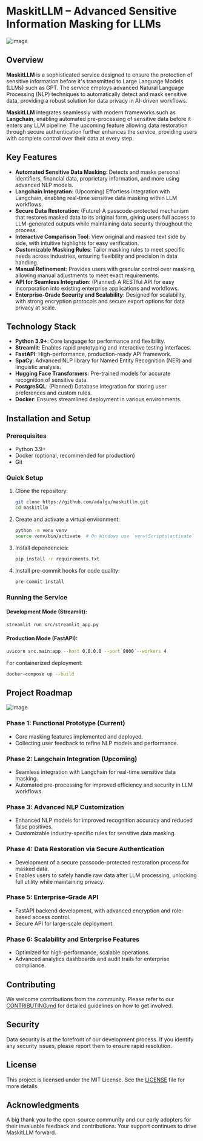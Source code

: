 # MaskitLLM – Advanced Sensitive Information Masking for LLMs

![image](https://github.com/user-attachments/assets/2e8e514c-dacb-4848-8446-a8841533c3d9)

## Overview

**MaskitLLM** is a sophisticated service designed to ensure the protection of sensitive information before it's transmitted to Large Language Models (LLMs) such as GPT. The service employs advanced Natural Language Processing (NLP) techniques to automatically detect and mask sensitive data, providing a robust solution for data privacy in AI-driven workflows.

**MaskitLLM** integrates seamlessly with modern frameworks such as **Langchain**, enabling automated pre-processing of sensitive data before it enters any LLM pipeline. The upcoming feature allowing data restoration through secure authentication further enhances the service, providing users with complete control over their data at every step.

## Key Features

- **Automated Sensitive Data Masking**: Detects and masks personal identifiers, financial data, proprietary information, and more using advanced NLP models.
- **Langchain Integration**: (Upcoming) Effortless integration with Langchain, enabling real-time sensitive data masking within LLM workflows.
- **Secure Data Restoration**: (Future) A passcode-protected mechanism that restores masked data to its original form, giving users full access to LLM-generated outputs while maintaining data security throughout the process.
- **Interactive Comparison Tool**: View original and masked text side by side, with intuitive highlights for easy verification.
- **Customizable Masking Rules**: Tailor masking rules to meet specific needs across industries, ensuring flexibility and precision in data handling.
- **Manual Refinement**: Provides users with granular control over masking, allowing manual adjustments to meet exact requirements.
- **API for Seamless Integration**: (Planned) A RESTful API for easy incorporation into existing enterprise applications and workflows.
- **Enterprise-Grade Security and Scalability**: Designed for scalability, with strong encryption protocols and secure export options for data privacy at scale.

## Technology Stack

- **Python 3.9+**: Core language for performance and flexibility.
- **Streamlit**: Enables rapid prototyping and interactive testing interfaces.
- **FastAPI**: High-performance, production-ready API framework.
- **SpaCy**: Advanced NLP library for Named Entity Recognition (NER) and linguistic analysis.
- **Hugging Face Transformers**: Pre-trained models for accurate recognition of sensitive data.
- **PostgreSQL**: (Planned) Database integration for storing user preferences and custom rules.
- **Docker**: Ensures streamlined deployment in various environments.

## Installation and Setup

### Prerequisites

- Python 3.9+
- Docker (optional, recommended for production)
- Git

### Quick Setup

1. Clone the repository:

   ```bash
   git clone https://github.com/adalgu/maskitllm.git
   cd maskitllm
   ```

2. Create and activate a virtual environment:

   ```bash
   python -m venv venv
   source venv/bin/activate  # On Windows use `venv\Scripts\activate`
   ```

3. Install dependencies:

   ```bash
   pip install -r requirements.txt
   ```

4. Install pre-commit hooks for code quality:

   ```bash
   pre-commit install
   ```

### Running the Service

#### Development Mode (Streamlit):

```bash
streamlit run src/streamlit_app.py
```

#### Production Mode (FastAPI):

```bash
uvicorn src.main:app --host 0.0.0.0 --port 8000 --workers 4
```

For containerized deployment:

```bash
docker-compose up --build
```

## Project Roadmap

![image](https://github.com/user-attachments/assets/e3fb24e0-9790-4d43-8818-7db1e8e21529)

### Phase 1: Functional Prototype (Current)

- Core masking features implemented and deployed.
- Collecting user feedback to refine NLP models and performance.

### Phase 2: Langchain Integration (Upcoming)

- Seamless integration with Langchain for real-time sensitive data masking.
- Automated pre-processing for improved efficiency and security in LLM workflows.

### Phase 3: Advanced NLP Customization

- Enhanced NLP models for improved recognition accuracy and reduced false positives.
- Customizable industry-specific rules for sensitive data masking.

### Phase 4: Data Restoration via Secure Authentication

- Development of a secure passcode-protected restoration process for masked data.
- Enables users to safely handle raw data after LLM processing, unlocking full utility while maintaining privacy.

### Phase 5: Enterprise-Grade API

- FastAPI backend development, with advanced encryption and role-based access control.
- Secure API for large-scale deployment.

### Phase 6: Scalability and Enterprise Features

- Optimized for high-performance, scalable operations.
- Advanced analytics dashboards and audit trails for enterprise compliance.

## Contributing

We welcome contributions from the community. Please refer to our [CONTRIBUTING.md](CONTRIBUTING.md) for detailed guidelines on how to get involved.

## Security

Data security is at the forefront of our development process. If you identify any security issues, please report them to ensure rapid resolution.

## License

This project is licensed under the MIT License. See the [LICENSE](LICENSE) file for more details.

## Acknowledgments

A big thank you to the open-source community and our early adopters for their invaluable feedback and contributions. Your support continues to drive MaskitLLM forward.
